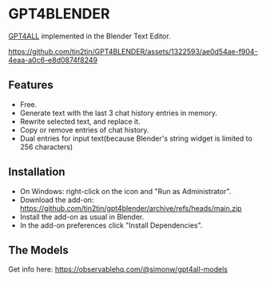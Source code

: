 # GPT4BLENDER
[GPT4ALL](https://gpt4all.io/index.html) implemented in the Blender Text Editor.

https://github.com/tin2tin/GPT4BLENDER/assets/1322593/ae0d54ae-f904-4eaa-a0c6-e8d0874f8249


## Features
- Free. 
- Generate text with the last 3 chat history entries in memory.
- Rewrite selected text, and replace it. 
- Copy or remove entries of chat history.
- Dual entries for input text(because Blender's string widget is limited to 256 characters)

## Installation 
- On Windows: right-click on the icon and "Run as Administrator".
- Download the add-on: https://github.com/tin2tin/gpt4blender/archive/refs/heads/main.zip
- Install the add-on as usual in Blender.  
- In the add-on preferences click "Install Dependencies".

## The Models
Get info here: https://observablehq.com/@simonw/gpt4all-models
